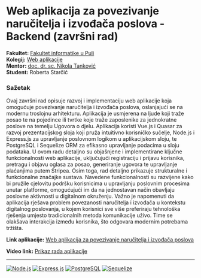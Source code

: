# Web aplikacija za povezivanje naručitelja i izvođača poslova - Backend (završni rad)
**Fakultet:** [Fakultet informatike u Puli](https://fipu.unipu.hr/)  
**Kolegij:** [Web aplikacije](https://fiputreca.notion.site/fiputreca/Web-aplikacije-7ba8350d498546a78812399024edac44)  
**Mentor:** [doc. dr. sc. Nikola Tanković](https://fiputreca.notion.site/fiputreca/Kontakt-stranica-875574d1b92248b1a8e90dae52cd29a9)  
**Student:** Roberta Starčić  

### Sažetak
Ovaj završni rad opisuje razvoj i implementaciju web aplikacije koja omogućuje povezivanje naručitelja i izvođača poslova, oslanjajući se na modernu troslojnu arhitekturu. Aplikacija je usmjerena na ljude koji traže posao te na pojedince ili tvrtke koje traže zaposlenike za jednokratne poslove na temelju Ugovora o djelu. Aplikacija koristi Vue.js i Quasar za razvoj prezentacijskog sloja koji pruža intuitivno korisničko sučelje, Node.js i Express.js za upravljanje poslovnom logikom u aplikacijskom sloju, te PostgreSQL i Sequelize ORM za efikasno upravljanje podacima u sloju podataka. U ovom radu detaljno su objašnjene i implementirane ključne funkcionalnosti web aplikacije, uključujući registraciju i prijavu korisnika, pretragu i objavu oglasa za posao, generiranje ugovora te upravljanje plaćanjima putem Stripea. Osim toga, rad detaljno prikazuje strukturalne i funkcionalne značajke sustava. Navedene funkcionalnosti su razvijene kako bi pružile cjelovitu podršku korisnicima u upravljanju poslovnim procesima unutar platforme, omogućujući im da na jednostavan način obavljaju poslovne aktivnosti u digitalnom okruženju. Važno je napomenuti da aplikacija rješava problem povezanosti naručitelja i izvođača u kontekstu digitalnog poslovanja, u kojem korisnici sve više preferiraju tehnološka rješenja umjesto tradicionalnih metoda komunikacije uživo. Time se olakšava interakcija između korisnika, što odgovara modernim potrebama tržišta.

**Link aplikacije:** [Web aplikacija za povezivanje naručitelja i izvođača poslova](https://jobify-wwit.onrender.com/)  

**Video link:** [Prikaz rada aplikacije](https://www.youtube.com/watch?v=rlglMYq5Whs)
___
[![Node.js](https://img.shields.io/badge/Node.js-339933?style=flat-square&logo=node.js&logoColor=white)](https://nodejs.org/) [![Express.js](https://img.shields.io/badge/Express.js-000000?style=flat-square&logo=express&logoColor=white)](https://expressjs.com/) [![PostgreSQL](https://img.shields.io/badge/PostgreSQL-336791?style=flat-square&logo=postgresql&logoColor=white)](https://www.postgresql.org/) [![Sequelize](https://img.shields.io/badge/Sequelize-52B0E7?style=flat-square&logo=sequelize&logoColor=white)](https://sequelize.org/)
